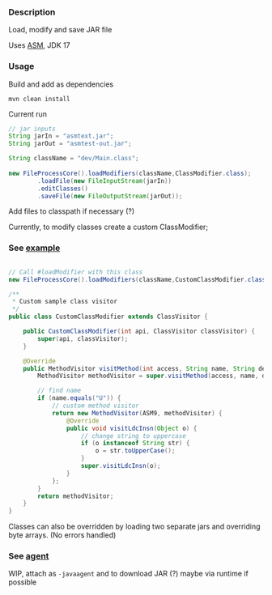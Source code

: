 ### Description

Load, modify and save JAR file

Uses [ASM](https://asm.ow2.io/), JDK 17 

### Usage

Build and add as dependencies

```shell
mvn clean install
```

Current run

```java
// jar inputs
String jarIn = "asmtext.jar";
String jarOut = "asmtest-out.jar";

String className = "dev/Main.class";                                        // Class name to visit
        
new FileProcessCore().loadModifiers(className,ClassModifier.class);      // Load custom modifier
        .loadFile(new FileInputStream(jarIn))                               // Load file
        .editClasses()                                                      // Modifies classes
        .saveFile(new FileOutputStream(jarOut));                            // Save file
```

Add files to classpath if necessary (?)

Currently, to modify classes create a custom ClassModifier;

### See [example](https://github.com/adrian-kong/asm-playground/tree/master/example)
```java

// Call #loadModifier with this class
new FileProcessCore().loadModifiers(className,CustomClassModifier.class);

/**
 * Custom sample class visitor
 */
public class CustomClassModifier extends ClassVisitor {

    public CustomClassModifier(int api, ClassVisitor classVisitor) {
        super(api, classVisitor);
    }

    @Override
    public MethodVisitor visitMethod(int access, String name, String descriptor, String signature, String[] exceptions) {
        MethodVisitor methodVisitor = super.visitMethod(access, name, descriptor, signature, exceptions);

        // find name
        if (name.equals("U")) {
            // custom method visitor
            return new MethodVisitor(ASM9, methodVisitor) {
                @Override
                public void visitLdcInsn(Object o) {
                    // change string to uppercase
                    if (o instanceof String str) {
                        o = str.toUpperCase();
                    }
                    super.visitLdcInsn(o);
                }
            };
        }
        return methodVisitor;
    }
}
```

Classes can also be overridden by loading two separate jars and overriding byte arrays. (No errors handled)

### See [agent](https://github.com/adrian-kong/asm-playground/tree/master/agent)

WIP, attach as `-javaagent` and to download JAR (?) maybe via runtime if possible
